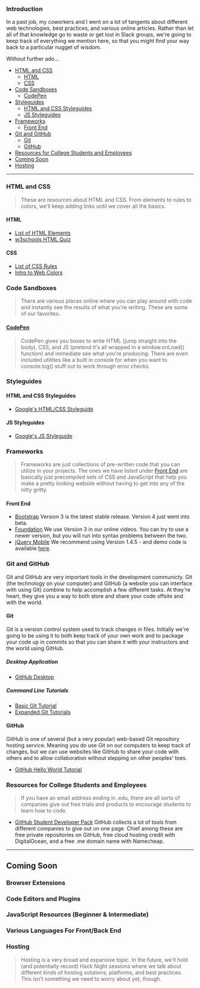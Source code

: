 ### Introduction

In a past job, my coworkers and I went on a lot of tangents about different web technologies, best practices, and various online articles. Rather than let all of that knowledge go to waste or get lost in Slack groups, we're going to keep track of everything we mention here, so that you might find your way back to a particular nugget of wisdom.

Without further ado...

- [HTML and CSS](#html-and-css)
  - [HTML](#html)
  - [CSS](#css)
- [Code Sandboxes](#code-sandboxes)
  - [CodePen](#codepen)
- [Styleguides](#styleguides)
  - [HTML and CSS Styleguides](#html-and-css-styleguides)
  - [JS Styleguides](#js-styleguides)
- [Frameworks](#frameworks)
  - [Front End](#front-end)
- [Git and GitHub](#git-and-github)
  - [Git](#git)
  - [GitHub](#github)
- [Resources for College Students and Employees](#resources-for-college-students-and-employees)
- [Coming Soon](#coming-soon)
- [Hosting](#hosting)

---
### HTML and CSS
> These are resources about HTML and CSS. From elements to rules to colors, we'll keep adding links until we cover all the basics.

#### HTML
* [List of HTML Elements](https://www.w3schools.com/TAGs/default.asp)
* [w3schools HTML Quiz](https://www.w3schools.com/html/html_quiz.asp)

#### CSS
* [List of CSS Rules](https://www.w3schools.com/cssref/)
* [Intro to Web Colors](https://www.w3schools.com/html/html_colors.asp)

### Code Sandboxes
> There are various places online where you can play around with code and instantly see the results of what you're writing. These are some of our favorites.

#### [CodePen](https://codepen.io)
> CodePen gives you boxes to write HTML (jump straight into the body), CSS, and JS (pretend it's all wrapped in a window.onLoad() function) and immediate see what you're producing. There are even included utilities like a built in console for when you want to console.log() stuff out to work through error checks.

### Styleguides

#### HTML and CSS Styleguides
* [Google's HTML/CSS Styleguide](https://google.github.io/styleguide/htmlcssguide.html)

#### JS Styleguides
* [Google's JS Styleguide](https://google.github.io/styleguide/jsguide.html)

### Frameworks
> Frameworks are just collections of pre-written code that you can utilize in your projects. The ones we have listed under [Front End](#front-end) are basically just precompiled sets of CSS and JavaScript that help you make a pretty looking website without having to get into any of the nitty gritty.

#### Front End
* [Bootstrap](http://getbootstrap.com/)
Version 3 is the latest stable release. Version 4 just went into beta.
* [Foundation](http://foundation.zurb.com/)
We use Version 3 in our online videos. You can try to use a newer version, but you will run into syntax problems between the two.
* [jQuery Mobile](https://jquerymobile.com/)
We recommend using Version 1.4.5 - and demo code is available [here](http://demos.jquerymobile.com/1.4.5/).

### Git and GitHub
Git and GitHub are very important tools in the development communicty. Git (the technology on your computer) and GitHub (a website you can interface with using Git) combine to help accomplish a few different tasks. At they're heart, they give you a way to both store and share your code offsite and with the world.

#### Git
Git is a version control system used to track changes in files. Initially we're going to be using it to both keep track of your own work and to package your code up in commits so that you can share it with your instructors and the world using GitHub.

##### Desktop Application
* [GitHub Desktop](https://desktop.github.com/)

##### Command Line Tutorials
* [Basic Git Tutorial](https://try.github.io/levels/1/challenges/1)
* [Expanded Git Tutorials](https://www.atlassian.com/git/tutorials)

#### GitHub
GitHub is one of several (but a very popular) web-based Git repository hosting service. Meaning you do use Git on our computers to keep track of changes, but we can use websites like GitHub to share your code with others and to allow collaboration without stepping on other peoples' toes.

* [GitHub Hello World Tutorial](https://guides.github.com/activities/hello-world/')

### Resources for College Students and Employees
> If you have an email address ending in .edu, there are all sorts of companies give out free trials and products to encourage students to learn how to code.

* [GitHub Student Developer Pack](https://education.github.com/pack)
GitHub collects a lot of tools from different companies to give out on one page. Chief among these are free private repositories on GitHub, free cloud hosting credit with DigitalOcean, and a free .me domain name with Namecheap.

---
## Coming Soon

### Browser Extensions

### Code Editors and Plugins

### JavaScript Resources (Beginner & Intermediate)

### Various Languages For Front/Back End

### Hosting
> Hosting is a very broad and expansive topic. In the future, we'll hold (and potentially record) Hack Night sessions where we talk about different kinds of hosting solutions, platforms, and best practices. This isn't something we need to worry about yet, though.
